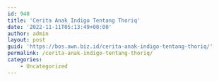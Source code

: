 ```yaml
---
id: 940
title: 'Cerita Anak Indigo Tentang Thoriq'
date: '2022-11-11T05:13:49+00:00'
author: admin
layout: post
guid: 'https://bos.awn.biz.id/cerita-anak-indigo-tentang-thoriq/'
permalink: /cerita-anak-indigo-tentang-thoriq/
categories:
    - Uncategorized
---
```


